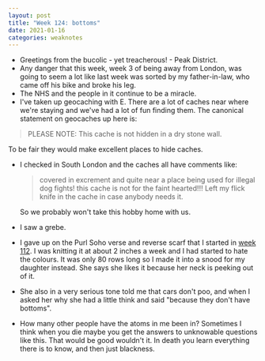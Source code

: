 ```yaml
---
layout: post
title: "Week 124: bottoms"
date: 2021-01-16
categories: weaknotes
---
```

* Greetings from the bucolic - yet treacherous! - Peak District.
* Any danger that this week, week 3 of being away from London, was going to seem a lot like last week was sorted by my father-in-law, who came off his bike and broke his leg.
* The NHS and the people in it continue to be a miracle.
* I've taken up geocaching with E. There are a lot of caches near where we're staying and we've had a lot of fun finding them. The canonical statement on geocaches up here is:
> PLEASE NOTE: This cache is not hidden in a dry stone wall.

  To be fair they would make excellent places to hide caches.
* I checked in South London and the caches all have comments like:
  > covered in excrement and quite near a place being used for illegal dog fights! this cache is not for the faint hearted!!! Left my flick knife in the cache in case anybody needs it.

  So we probably won't take this hobby home with us.
* I saw a grebe.
* I gave up on the Purl Soho verse and reverse scarf that I started in [week 112](/blog/weaknotes-112). I was knitting it at about 2 inches a week and I had started to hate the colours. It was only 80 rows long so I made it into a snood for my daughter instead. She says she likes it because her neck is peeking out of it.
* She also in a very serious tone told me that cars don't poo, and when I asked her why she had a little think and said "because they don't have bottoms".
* How many other people have the atoms in me been in? Sometimes I think when you die maybe you get the answers to unknowable questions like this. That would be good wouldn't it. In death you learn everything there is to know, and then just blackness.
